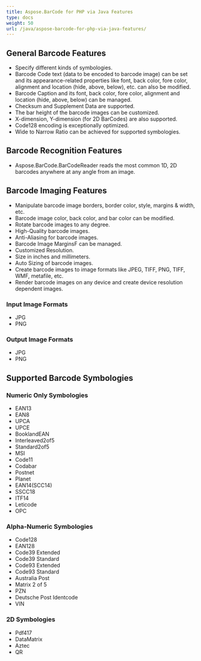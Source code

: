 ```yaml
---
title: Aspose.BarCode for PHP via Java Features
type: docs
weight: 50
url: /java/aspose-barcode-for-php-via-java-features/
---
```



## **General Barcode Features**
- Specify different kinds of symbologies.
- Barcode Code text (data to be encoded to barcode image) can be set and its appearance-related properties like font, back color, fore color, alignment and location (hide, above, below), etc. can also be modified.
- Barcode Caption and its font, back color, fore color, alignment and location (hide, above, below) can be managed.
- Checksum and Supplement Data are supported.
- The bar height of the barcode images can be customized.
- X-dimension, Y-dimension (for 2D BarCodes) are also supported.
- Code128 encoding is exceptionally optimized.
- Wide to Narrow Ratio can be achieved for supported symbologies.
## **Barcode Recognition Features**
- Aspose.BarCode.BarCodeReader reads the most common 1D, 2D barcodes anywhere at any angle from an image.
## **Barcode Imaging Features**
- Manipulate barcode image borders, border color, style, margins & width, etc.
- Barcode image color, back color, and bar color can be modified.
- Rotate barcode images to any degree.
- High-Quality barcode images.
- Anti-Aliasing for barcode images.
- Barcode Image MarginsF can be managed.
- Customized Resolution.
- Size in inches and millimeters.
- Auto Sizing of barcode images.
- Create barcode images to image formats like JPEG, TIFF, PNG, TIFF, WMF, metafile, etc.
- Render barcode images on any device and create device resolution dependent images.
### **Input Image Formats**
- JPG
- PNG
### **Output Image Formats**
- JPG
- PNG
## **Supported Barcode Symbologies**
### **Numeric Only Symbologies**
- EAN13
- EAN8
- UPCA
- UPCE
- BooklandEAN
- Interleaved2of5
- Standard2of5
- MSI
- Code11
- Codabar
- Postnet
- Planet
- EAN14(SCC14)
- SSCC18
- ITF14
- Leticode
- OPC
### **Alpha-Numeric Symbologies**
- Code128
- EAN128
- Code39 Extended
- Code39 Standard
- Code93 Extended
- Code93 Standard
- Australia Post
- Matrix 2 of 5
- PZN
- Deutsche Post Identcode
- VIN
### **2D Symbologies**
- Pdf417
- DataMatrix
- Aztec
- QR


